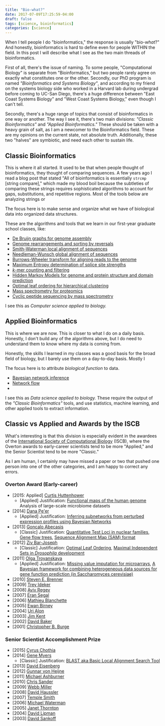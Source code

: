 ```yaml
---
title: "Bio-what?"
date: 2017-07-09T17:25:59-04:00
draft: false
tags: [science, bioinformatics]
categories: [science]
---
```



When I tell people I do "bioinformatics," the response is usually "bio-*what*?" And honestly, bioinformatics is hard to define even for people WITHIN the field. In this post I will describe what I see as the two main threads of bioinformatics.

First of all, there's the issue of naming. To some people, "Computational Biology" is separate from "Bioinformatics," but two people rarely agree on exactly what constitutes one or the other. Secondly, our PhD program is named *"Bioinformatics and Systems Biology"*, and according to my friend on the systems biology side who worked in a Harvard lab during undergrad before coming to UC-San Diego, there's a huge difference between "East Coast Systems Biology" and "West Coast Systems Biology," even though I can't tell.

Secondly, there's a huge range of topics that consist of bioinformatics in one way or another. The way I see it, there's two main divisions: *"Classic Bioinformatics"* and *"Applied Bioinformatics."* These should be taken with a heavy grain of salt, as I am a newcomer to the Bioinformatics field. These are my opinions on the current state, not absolute truth. Additionally, these two "halves" are symbiotic, and need each other to sustain life.

## Classic Bioinformatics

This is where it all started. It used to be that when people thought of bioinformatics, they thought of comparing sequences. A few years ago I read a blog post that stated "All of bioinformatics is essentially `strcmp` [string compare]," which made my blood boil because the subtleties of comparing these strings requires sophisticated algorithms to account for gaps, substitutions, and repetitive regions. Most of the tools below are analyzing strings or 

The focus here is to make sense and organize what we have of biological data into organized data structures.

These are the algorithms and tools that we learn in our first-year graduate school classes, like:

- [De Bruijn graphs for genome assembly](http://www.pnas.org/content/98/17/9748.full)
- [Genome rearrangements and sorting by reversals](http://dl.acm.org/citation.cfm?id=586673)
- [Smith-Waterman local alignment of sequences](http://en.wikipedia.org/wiki/Smith%E2%80%93Waterman_algorithm)
- [Needleman-Wunsch global alignment of sequences](http://en.wikipedia.org/wiki/Needleman%E2%80%93Wunsch_algorithm)
- [Burrows-Wheeler transform for aligning reads to the genome](http://genomebiology.com/2009/10/3/R25)
- [Maximum Entropy determination of splice site strengths](http://genes.mit.edu/burgelab/maxent/Xmaxentscan_scoreseq.html)
- [*k*-mer counting and filtering](https://github.com/ged-lab/khmer)
- [Hidden Markov Models for genome and protein structure and domain prediction](http://www.nature.com/nbt/journal/v22/n10/pdf/nbt1004-1315.pdf)
- [Optimal leaf ordering for hierarchical clustering](http://www.psrg.csail.mit.edu/pubs/BarGifJaa-ismb01.pdf)
- [Mass spectrometry for proteomics](http://www.nature.com/nature/journal/v415/n6868/full/415180a.html)
- [Cyclic peptide sequencing by mass spectrometry](http://www.ncbi.nlm.nih.gov/pmc/articles/PMC3398611/)

I see this as *Computer science applied to biology.*

## Applied Bioinformatics

This is where we are now. This is closer to what I do on a daily basis. Honestly, I don't build any of the algorithms above, but I do need to understand them to know where my data is coming from.

Honestly, the skills I learned in my classes was a good basis for the broad field of biology, but I barely use them on a day-to-day basis. Mostly I 

The focus here is to attribute *biological function* to data.

- [Bayesian network inference](http://journals.plos.org/ploscompbiol/article?id=10.1371/journal.pcbi.0030129)
- [Network flow]()
- []()

I see this as *Data science applied to biology.* These require the output of the *"Classic Bioinformatics"* tools, and use statistics, machine learning, and other applied tools to extract information.

## Classic vs Applied and Awards by the ISCB

What's interesting is that this division is especially evident in the awardees of the [International Society of Computational Biology](http://www.iscb.org/) (ISCB), where the Overton awards to early-career scientists tend to be more "Applied," and the Senior Scientist tend to be more "Classic."

As I am human, I certainly may have missed a paper or two that pushed one person into one of the other categories, and I am happy to correct any errors.

### Overton Award (Early-career)

- [2015: Applied] [Curtis Huttenhower](http://www.iscb.org/iscb-awards/2383)
	- [Applied] Justification: [Functional maps of the human genome](http://www.ncbi.nlm.nih.gov/pubmed/19246570?dopt=Abstract) Analysis of large-scale microbiome datasets
- [2014] [Dana Pe'er](http://www.iscb.org/iscb-awards/2225)
	- [Applied] Justification: [Inferring subnetworks from perturbed expression profiles using Bayesian Networks](http://bioinformatics.oxfordjournals.org/content/17/suppl_1/S215.full.pdf)
- [2013] [Goncalo Abecasis](http://www.iscb.org/iscb-awards/1837)
	- [Classic] Justification: [Quantitative Test Loci in nuclear families](http://www.sciencedirect.com/science/article/pii/S0002929707622538), [Gene flow trees](http://www.nature.com/ng/journal/v30/n1/full/ng786.html), [Sequence Alignment Map (SAM) format](http://bioinformatics.oxfordjournals.org/content/25/16/2078.short)
- [2012] [Ziv Bar-Joseph](http://www.iscb.org/iscb-awards/1224)
	- [Classic] Justification: [Optimal Leaf Ordering](http://www.psrg.csail.mit.edu/pubs/BarGifJaa-ismb01.pdf), [Maximal Independent Sets in *Drosophila* development](http://www.sciencemag.org/content/331/6014/183)
- [2011] [Olga Troyanskaya](http://www.iscb.org/iscb-awards/1117)
	- [Applied] Justification: [Missing value imputation for microarrays](http://bioinformatics.oxfordjournals.org/content/17/6/520.full.pdf), [A Bayesian framework for combining heterogeneous data sources for gene function prediction (in Saccharomyces cerevisiae)](http://www.pnas.org/content/100/14/8348.long)
- [2010] [Steven E. Brenner]()
- [2009] [Trey Ideker]()
- [2008] [Aviv Regev]()
- [2007] [Eran Segal]()
- [2006] [Mathieu Blanchette]()
- [2005] [Ewan Birney]()
- [2004] [Uri Alon]()
- [2003] [Jim Kent]()
- [2002] [David Baker]()
- [2001] [Christopher B. Burge]()


### Senior Scientist Accomplishment Prize

- [2015] [Cyrus Chothia]()
- [2014] [Gene Myers](http://www.iscb.org/iscb-awards/2224)
	- [Classic] Justification: [BLAST aka Basic Local Alignment Search Tool](http://www.ncbi.nlm.nih.gov/pubmed/2231712?dopt=Citation)
- [2013] [David Eisenberg]()
- [2012] [Gunnar von Heijne]()
- [2011] [Michael Ashburner]()
- [2010] [Chris Sander]()
- [2009] [Webb Miller]()
- [2008] [David Haussler]()
- [2007] [Temple Smith]()
- [2006] [Michael Waterman]()
- [2005] [Janet Thornton]()
- [2004] [David Lipman]()
- [2003] [David Sankoff ]()